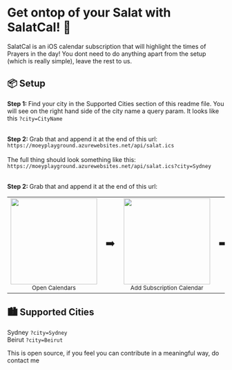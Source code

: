 # Get ontop of your Salat with SalatCal! 📅
SalatCal is an iOS calendar subscription that will highlight the times of Prayers in the day!
You dont need to do anything apart from the setup (which is really simple), leave the rest to us.

## 📦 Setup
<b> Step 1: </b>
Find your city in the Supported Cities section of this readme file. 
You will see on the right hand side of the city name a query param. It looks like this ```?city=CityName``` 
<br>
<br>

<b> Step 2: </b>
Grab that and append it at the end of this url: <br>
```https://moeyplayground.azurewebsites.net/api/salat.ics``` <br> <br>
The full thing should look something like this: <br>
```https://moeyplayground.azurewebsites.net/api/salat.ics?city=Sydney```
<br>
<br>

<b> Step 2: </b>
Grab that and append it at the end of this url: 
<table>
  <tr>
    <td align="center">
      <img src="https://github.com/user-attachments/assets/d4c2237d-c33f-4764-9f66-b748bd465cf9" width="200"/>
      <br><sub>Open Calendars</sub>
    </td>
    <td align="center" style="font-size: 24px;">➡️</td>
    <td align="center">
      <img src="https://github.com/user-attachments/assets/b359c05c-0112-417e-9239-febf44d5c556" width="200"/>
      <br><sub>Add Subscription Calendar</sub>
    </td>
    <td align="center" style="font-size: 24px;">➡️</td>
    <td align="center">
      <img src="https://github.com/user-attachments/assets/9c2fd4f4-8a87-46a0-90a4-4cf3f9e0a908" width="200"/>
      <br><sub>Paste URL from Step 2</sub>
    </td>
    <td align="center" style="font-size: 24px;">➡️</td>
    <td align="center">
      <img src="https://github.com/user-attachments/assets/46efa1ef-91eb-4266-8be2-18941f7a9e56" width="200"/>
      <br><sub>Set Title & Color</sub>
    </td>
  </tr>
</table>

## 🏙️ Supported Cities 
Sydney ```?city=Sydney``` <br>
Beirut ```?city=Beirut``` <br>

This is open source, if you feel you can contribute in a meaningful way, do contact me
